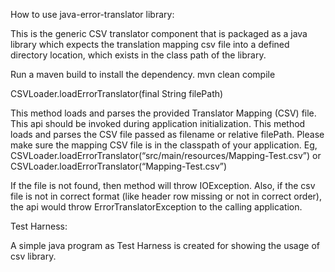 How to use java-error-translator library:

This is the generic CSV translator component that is packaged as a java  library which expects the translation mapping csv file into a defined directory location, which exists in the class path of the library.


Run a maven build to install the dependency.
mvn clean compile

CSVLoader.loadErrorTranslator(final String filePath)

This method loads and parses the provided Translator Mapping (CSV) file.
This api should be invoked during application initialization. This method loads and parses the CSV file passed as filename or relative filePath. Please make sure the mapping CSV file is in the classpath of your application. 
Eg,
CSVLoader.loadErrorTranslator(“src/main/resources/Mapping-Test.csv”) or
CSVLoader.loadErrorTranslator(“Mapping-Test.csv”)

If the file is not found, then method will throw IOException. Also, if the csv file is not in correct format (like header row missing or not in correct order), the api would throw ErrorTranslatorException to the calling application.  


Test Harness: 

A simple java program as Test Harness is created for showing the usage of csv library. 

